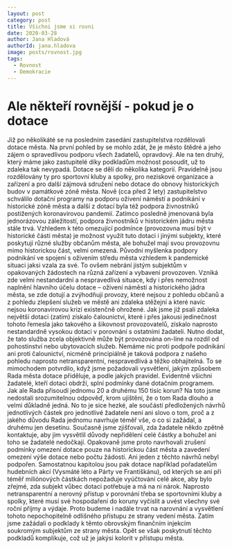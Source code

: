 ```yaml
---
layout: post
category: post
title: Všichni jsme si rovni 
date: 2020-03-28
author: Jana Hladová
authorId: jana.hladova
image: posts/rovnost.jpg
tags:
  - Rovnost
  - Demokracie
---
```



# Ale někteří rovnější - pokud je o dotace

Již po několikáté se na posledním zasedání zastupitelstva rozdělovali dotace města. Na první pohled by se mohlo zdát, že je město štědré a jeho zájem o spravedlivou podporu všech žadatelů, opravdový. Ale na ten druhý, který máme jako zastupitelé díky podkladům možnost posoudit, už to zdaleka tak nevypadá.
Dotace se dělí do několika kategorií. Pravidelně jsou rozdělovány ty pro sportovní kluby a spolky, pro neziskové organizace a zařízení a pro další zájmová sdružení nebo dotace do obnovy historických budov v památkové zóně města. Nově (cca před 2 lety) zastupitelstvo schválilo dotační programy na podporu oživení náměstí a podnikání v historické zóně města a další z dotací byla též podpora živnostníků postižených koronavirovou pandemií. Zatímco posledně jmenovaná byla jednorázovou záležitostí, podpora živnostníků v historickém jádru města stále trvá. Vzhledem k této omezující podmínce (provozovna musí být v historické části města) je možnost využít tuto dotaci i jinými subjekty, které poskytují různé služby občanům města, ale bohužel mají svou provozovnu mimo historickou část, velmi omezená. Původní myšlenka podpory podnikání ve spojení s oživením středu města vzhledem k pandemické situaci jaksi vzala za své. To ovšem nebrání jistým subjektům v opakovaných žádostech na různá zařízení a vybavení provozoven. Vzniká zde velmi nestandardní  a nespravedlivá situace, kdy i přes nemožnost naplnění hlavního účelu dotace – oživení náměstí a historického jádra města, se zde dotují a zvýhodňují provozy, které nejsou z pohledu občanů a z pohledu zlepšení služeb ve městě ani zdaleka stěžejní a které navíc nejsou koronavirovou krizí existenčně ohrožené. Jak jsme již psali zdaleka největší dotaci (zatím) získalo čalounictví, které i přes jakousi jedinečnost tohoto řemesla jako takového a šikovnost provozovatelů, získalo naprosto nestandardně vysokou dotaci v porovnání s ostatními žadateli. Nutno dodat, že tato služba zcela objektivně může být provozována on-line na rozdíl od pohostinství nebo ubytovacích služeb.
Nemáme nic proti podpoře podnikání ani proti čalounictví, nicméně principiálně je taková podpora z našeho pohledu naprosto netransparentní, nespravedlivá a těžko obhajitelná. To se mimochodem potvrdilo, když jsme požadovali vysvětlení, jakým způsobem Rada města dotace přiděluje, a podle jakých pravidel. Evidentně všichni žadatelé, kteří dotaci obdrží, splní podmínky dané dotačním programem. Jak ale Rada přisoudí jednomu 20 a druhému 150 tisíc korun? Na toto jsme nedostali srozumitelnou odpověď, krom ujištění, že o tom Rada dlouho a velmi důkladně jedná. No to je sice hezké, ale součástí předložených návrhů jednotlivých částek pro jednotlivé žadatele není ani slovo o tom, proč a z jakého důvodu Rada jednomu navrhuje téměř vše, o co si zažádal, a druhému jen desetinu. Současně jsme zjišťovali, zda žadatele někdo zpětně kontaktuje, aby jim vysvětlil důvody nepřidělení celé částky a bohužel ani toho se žadatelé nedočkají. Opakovaně jsme proto navrhovali zrušení podmínky omezení dotace pouze na historickou část města  a zavedení omezení výše dotace nebo počtu žádostí. Ani jeden z těchto návrhů nebyl podpořen.
Samostatnou kapitolou jsou pak dotace například pořadatelům hudebních akcí (Vysmáté léto a Párty ve Františkánu), od kterých se ani při téměř miliónových částkách nepožaduje vyúčtování celé akce, aby bylo zřejmé, zda subjekt vůbec dotaci potřebuje a má na ni nárok. Naprosto netransparentní a nerovný přístup v porovnání třeba se sportovními kluby a spolky, které musí své hospodaření do koruny vyčíslit a uvést všechny své roční příjmy a výdaje. 
Proto budeme i nadále trvat na narovnání a vysvětlení tohoto nepochopitelně odlišného přístupu ze strany vedení města. Zatím jsme zažádali o podklady k těmto obrovským finančním injekcím soukromým subjektům ze strany města. Opět se však poskytnutí těchto podkladů komplikuje, což už je jakýsi kolorit v přístupu města.



